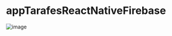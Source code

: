 # appTarafesReactNativeFirebase

![image](https://user-images.githubusercontent.com/81678247/231798836-3f571bf5-12a6-4ea6-ac1d-2612ba3e7cee.png)
